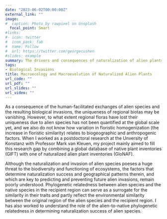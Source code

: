 ```yaml
---
date: "2023-06-02T00:00:00Z"
external_link: ""
image:
#  caption: Photo by rawpixel on Unsplash
  focal_point: Smart
#links:
#- icon: twitter
#  icon_pack: fab
#  name: Follow
#  url: https://twitter.com/georgecushen
#slides: example
summary: The drivers and consequences of naturalization of alien plants at the global scale.
tags:
- Biological Invasions
title: Macroecology and Macroevolution of Naturalized Alien Plants
url_code: ""
url_pdf: ""
url_slides: ""
url_video: ""
---
```


As a consequence of the human-facilitated exchanges of alien species and the resulting biological invasions, the uniqueness of regional biotas may be vanishing. However, to what extent regional floras have lost their uniqueness due to alien species has not been quantified at the global scale yet, and we also do not know how variation in floristic homogenization (the increase in floristic similarity) relates to biogeographic and anthropogenic factors. When I worked as a postdoctoral research at the Unversity of Konstanz with Professor Mark van Kleuen, my project mainly aimed to fill this research gap by combining a global database of native plant inventories (GIFT) with one of naturalized alien plant inventories (GloNAF).

Although the naturalization and invasion of alien species poeses a huge threat to the biodiversity and functioning of ecosystems, the factors that determine naturalization success and geographical patterns therein, and which are key to predicting and preventing future alien invasions, remain poorly understood. Phylogenetic relatedness between alien species and the native species in the recipient region can serve as a surrogate for the similarity in their traits and partly reflect the environmental similarity between the original region of the alien species and the recipient region. I has also worked to understand the role of the alien-to-native phylogenetic relatedness in determining naturalization success of alien species.
